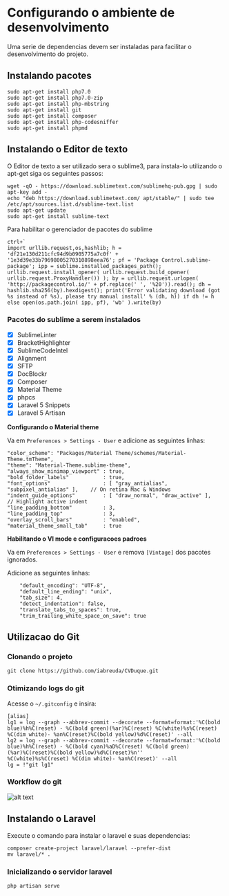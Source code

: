 # Configurando o ambiente de desenvolvimento

Uma serie de dependencias devem ser instaladas para facilitar o desenvolvimento do projeto.

## Instalando pacotes

```
sudo apt-get install php7.0
sudo apt-get install php7.0-zip
sudo apt-get install php-mbstring
sudo apt-get install git
sudo apt-get install composer
sudo apt-get install php-codesniffer
sudo apt-get install phpmd
```

## Instalando o Editor de texto

O Editor de texto a ser utilizado sera o sublime3, para instala-lo utilizando o apt-get siga os seguintes passos:
```
wget -qO - https://download.sublimetext.com/sublimehq-pub.gpg | sudo apt-key add -
echo "deb https://download.sublimetext.com/ apt/stable/" | sudo tee /etc/apt/sources.list.d/sublime-text.list
sudo apt-get update
sudo apt-get install sublime-text

```

Para habilitar o gerenciador de pacotes do sublime
```
ctrl+`
import urllib.request,os,hashlib; h = 'df21e130d211cfc94d9b0905775a7c0f' + '1e3d39e33b79698005270310898eea76'; pf = 'Package Control.sublime-package'; ipp = sublime.installed_packages_path(); urllib.request.install_opener( urllib.request.build_opener( urllib.request.ProxyHandler()) ); by = urllib.request.urlopen( 'http://packagecontrol.io/' + pf.replace(' ', '%20')).read(); dh = hashlib.sha256(by).hexdigest(); print('Error validating download (got %s instead of %s), please try manual install' % (dh, h)) if dh != h else open(os.path.join( ipp, pf), 'wb' ).write(by)
```
### Pacotes do sublime a serem instalados

- [x] SublimeLinter
- [x] Bracket​Highlighter
- [x] SublimeCodeIntel
- [x] Alignment
- [x] SFTP
- [x] Doc​Blockr
- [x] Composer
- [x] Material Theme
- [x] phpcs
- [x] Laravel 5 Snippets
- [x] Laravel 5 Artisan

**Configurando o Material theme**

Va em ``Preferences > Settings - User`` e adicione as seguintes linhas:

```
"color_scheme": "Packages/Material Theme/schemes/Material-Theme.tmTheme",
"theme": "Material-Theme.sublime-theme",
"always_show_minimap_viewport" : true,
"bold_folder_labels"           : true,
"font_options"                 : [ "gray_antialias", "subpixel_antialias" ],    // On retina Mac & Windows
"indent_guide_options"         : [ "draw_normal", "draw_active" ],   // Highlight active indent
"line_padding_bottom"          : 3,
"line_padding_top"             : 3,
"overlay_scroll_bars"          : "enabled",
"material_theme_small_tab"     : true
```

**Habilitando o VI mode e configuracoes padroes**

Va em ``Preferences > Settings - User`` e remova ``[Vintage]`` dos pacotes ignorados.

Adicione as seguintes linhas:

```
    "default_encoding": "UTF-8",
    "default_line_ending": "unix",
    "tab_size": 4,
    "detect_indentation": false,
    "translate_tabs_to_spaces": true,
    "trim_trailing_white_space_on_save": true
```

## Utilizacao do Git

### Clonando o projeto
```
git clone https://github.com/iabreuda/CVDuque.git
```

### Otimizando logs do git

Acesse o ``~/.gitconfig`` e insira:

```
[alias]
lg1 = log --graph --abbrev-commit --decorate --format=format:'%C(bold blue)%h%C(reset) - %C(bold green)(%ar)%C(reset) %C(white)%s%C(reset) %C(dim white)- %an%C(reset)%C(bold yellow)%d%C(reset)' --all
lg2 = log --graph --abbrev-commit --decorate --format=format:'%C(bold blue)%h%C(reset) - %C(bold cyan)%aD%C(reset) %C(bold green)(%ar)%C(reset)%C(bold yellow)%d%C(reset)%n''          %C(white)%s%C(reset) %C(dim white)- %an%C(reset)' --all
lg = !"git lg1"
```

### Workflow do git

![alt text](https://wac-cdn-a.atlassian.com/dam/jcr:21cf772d-2ba5-4686-8259-fcd6fd2311df/05.svg?cdnVersion=fi)

## Instalando o Laravel

Execute o comando para instalar o laravel e suas dependencias:

```
composer create-project laravel/laravel --prefer-dist
mv laravel/* .
```

### Inicializando o servidor laravel

```
php artisan serve
```